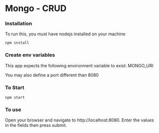 # Mongo - CRUD

### **Installation**
To run this, you must have nodejs installed on your machine
```
npm install
```

### **Create env variables**
This app expects the following environment variable to exist: MONGO_URI

You may also define a port different than 8080

### **To Start**

```
npm start
```

### **To use**

Open your browser and navigate to http://localhost:8080. Enter the values in the fields then press submit.